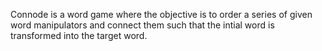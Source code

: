 Connode is a word game where the objective is to order a series of given word manipulators and connect them such that the intial word is transformed into the target word.
